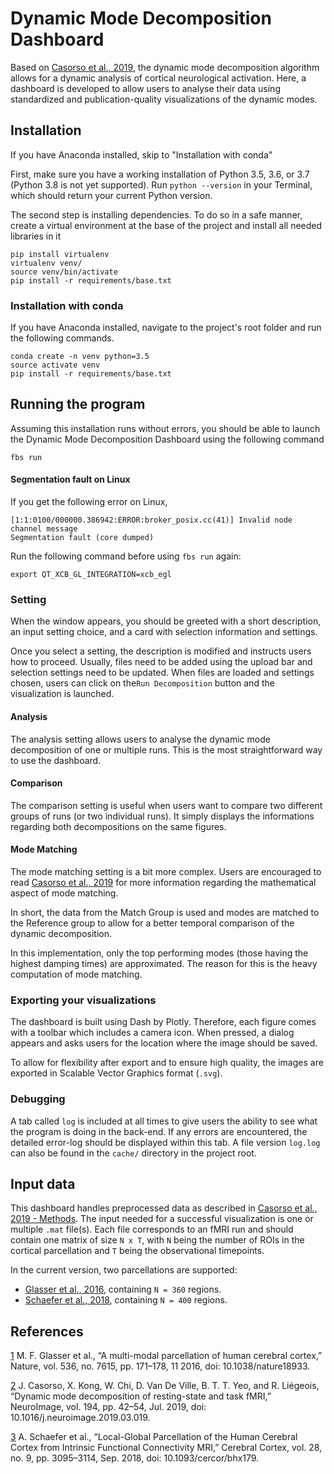 # Dynamic Mode Decomposition Dashboard

Based on [Casorso et al., 2019][2], the dynamic mode decomposition algorithm allows for a dynamic analysis of cortical neurological activation. Here, a dashboard is developed to allow users to analyse their data using standardized and publication-quality visualizations of the dynamic modes.

## Installation

If you have Anaconda installed, skip to "Installation with conda"

First, make sure you have a working installation of Python 3.5, 3.6, or 3.7 (Python 3.8 is not yet supported).
Run ```python --version``` in your Terminal, which should return your current Python version.

The second step is installing dependencies. To do so in a safe manner, create a virtual environment at the base of the project and install all needed libraries in it

```
pip install virtualenv
virtualenv venv/
source venv/bin/activate
pip install -r requirements/base.txt
```

### Installation with conda

If you have Anaconda installed, navigate to the project's root folder and run the following commands.

```
conda create -n venv python=3.5
source activate venv
pip install -r requirements/base.txt
```

## Running the program

Assuming this installation runs without errors, you should be able to launch the Dynamic Mode Decomposition Dashboard using the following command

```
fbs run
```

#### Segmentation fault on Linux

If you get the following error on Linux,

```
[1:1:0100/000000.386942:ERROR:broker_posix.cc(41)] Invalid node channel message
Segmentation fault (core dumped)
```

Run the following command before using `fbs run` again:

```
export QT_XCB_GL_INTEGRATION=xcb_egl
```


### Setting

When the window appears, you should be greeted with a short description, an input setting choice, and a card with selection information and settings.

Once you select a setting, the description is modified and instructs users how to proceed. Usually, files need to be added using the upload bar and selection settings need to be updated. When files are loaded and settings chosen, users can click on the`Run Decomposition` button and the visualization is launched.

#### Analysis

The analysis setting allows users to analyse the dynamic mode decomposition of one or multiple runs. This is the most straightforward way to use the dashboard.

#### Comparison

The comparison setting is useful when users want to compare two different groups of runs (or two individual runs). It simply displays the informations regarding both decompositions on the same figures.

#### Mode Matching

The mode matching setting is a bit more complex. Users are encouraged to read [Casorso et al., 2019][2] for more information regarding the mathematical aspect of mode matching.

In short, the data from the Match Group is used and modes are matched to the Reference group to allow for a better temporal comparison of the dynamic decomposition.

In this implementation, only the top performing modes (those having the highest damping times) are approximated. The reason for this is the heavy computation of mode matching.

### Exporting your visualizations

The dashboard is built using Dash by Plotly. Therefore, each figure comes with a toolbar which includes a camera icon. When pressed, a dialog appears and asks users for the location where the image should be saved.

To allow for flexibility after export and to ensure high quality, the images are exported in Scalable Vector Graphics format (`.svg`).

### Debugging

A tab called `log` is included at all times to give users the ability to see what the program is doing in the back-end. If any errors are encountered, the detailed error-log should be displayed within this tab. A file version `log.log` can also be found in the `cache/` directory in the project root.

## Input data

This dashboard handles preprocessed data as described in [Casorso et al., 2019 - Methods][2].
The input needed for a successful visualization is one or multiple `.mat` file(s). Each file corresponds to an fMRI run and should contain one matrix of size `N x T`, with `N` being the number of ROIs in the cortical parcellation and `T` being the observational timepoints.

In the current version, two parcellations are supported:

* [Glasser et al., 2016][1], containing `N = 360` regions.
* [Schaefer et al., 2018][3], containing `N = 400` regions.


## References


[1] M. F. Glasser et al., “A multi-modal parcellation of human cerebral cortex,” Nature, vol. 536, no. 7615, pp. 171–178, 11 2016, doi: 10.1038/nature18933.

[2] J. Casorso, X. Kong, W. Chi, D. Van De Ville, B. T. T. Yeo, and R. Liégeois, “Dynamic mode decomposition of resting-state and task fMRI,” NeuroImage, vol. 194, pp. 42–54, Jul. 2019, doi: 10.1016/j.neuroimage.2019.03.019.

[3] A. Schaefer et al., “Local-Global Parcellation of the Human Cerebral Cortex from Intrinsic Functional Connectivity MRI,” Cerebral Cortex, vol. 28, no. 9, pp. 3095–3114, Sep. 2018, doi: 10.1093/cercor/bhx179.


[2]: http://www.sciencedirect.com/science/article/pii/S1053811919301922
[1]: https://pubmed.ncbi.nlm.nih.gov/27437579/
[3]: https://academic.oup.com/cercor/article/28/9/3095/3978804
[4]: https://build-system.fman.io/
